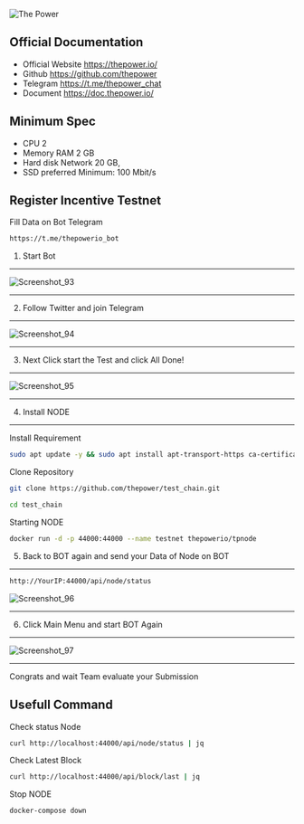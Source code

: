 ![The Power](https://user-images.githubusercontent.com/81378817/198872934-b6570df9-d5ef-4569-a161-7a84e5890fdb.jpg)

## Official Documentation
* Official Website https://thepower.io/
* Github https://github.com/thepower
* Telegram https://t.me/thepower_chat
* Document https://doc.thepower.io/

## Minimum Spec
* CPU 2
* Memory RAM 2 GB
* Hard disk	Network 20 GB, 
* SSD preferred	Minimum: 100 Mbit/s

## Register Incentive Testnet
Fill Data on Bot Telegram
```bash
https://t.me/thepowerio_bot
```
1. Start Bot
***
![Screenshot_93](https://user-images.githubusercontent.com/81378817/198873037-7c11eb8c-6464-4956-8c77-a53268e489c6.jpg)
***

2. Follow Twitter and join Telegram
***
![Screenshot_94](https://user-images.githubusercontent.com/81378817/198873060-f7ab97ca-2619-4d08-8b13-be21e4e69078.jpg)
***

3. Next Click start the Test and click All Done!
***
![Screenshot_95](https://user-images.githubusercontent.com/81378817/198873114-57570aab-5ad9-4520-a031-406d613ff490.jpg)
***

4. Install NODE
***
Install Requirement
```bash
sudo apt update -y && sudo apt install apt-transport-https ca-certificates curl software-properties-common -y && curl -fsSL https://download.docker.com/linux/ubuntu/gpg | sudo apt-key add - && sudo add-apt-repository "deb [arch=amd64] https://download.docker.com/linux/ubuntu focal stable" && sudo apt-get install docker-ce docker-ce-cli containerd.io docker-compose-plugin && sudo apt install docker-compose
```
Clone Repository
```bash
git clone https://github.com/thepower/test_chain.git
```
```bash
cd test_chain
```
Starting NODE
```bash
docker run -d -p 44000:44000 --name testnet thepowerio/tpnode
```
5. Back to BOT again and send your Data of Node on BOT
***
```bash
http://YourIP:44000/api/node/status
```
![Screenshot_96](https://user-images.githubusercontent.com/81378817/198873346-ff09d2ad-8675-4656-8f3e-7cfce3f1674e.jpg)
***
6. Click Main Menu and start BOT Again
***
![Screenshot_97](https://user-images.githubusercontent.com/81378817/198873779-55a35f6b-f641-4c34-9ce0-c6cc19d5f149.jpg)
***
Congrats and wait Team evaluate your Submission

## Usefull Command
Check status Node
```bash
curl http://localhost:44000/api/node/status | jq
```
Check Latest Block
```bash
curl http://localhost:44000/api/block/last | jq
```
Stop NODE
```bash
docker-compose down
```
